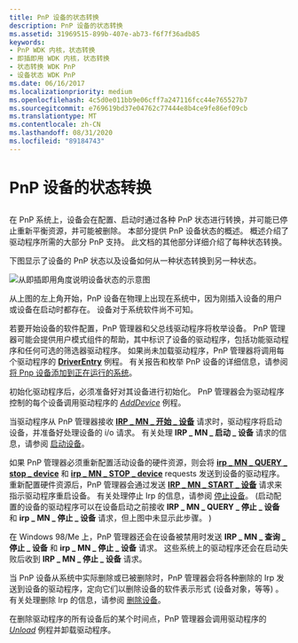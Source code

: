 ```yaml
---
title: PnP 设备的状态转换
description: PnP 设备的状态转换
ms.assetid: 31969515-899b-407e-ab73-f6f7f36adb85
keywords:
- PnP WDK 内核，状态转换
- 即插即用 WDK 内核，状态转换
- 状态转换 WDK PnP
- 设备状态 WDK PnP
ms.date: 06/16/2017
ms.localizationpriority: medium
ms.openlocfilehash: 4c5d0e011bb9e06cff7a247116fcc44e765527b7
ms.sourcegitcommit: e769619bd37e04762c77444e8b4ce9fe86ef09cb
ms.translationtype: MT
ms.contentlocale: zh-CN
ms.lasthandoff: 08/31/2020
ms.locfileid: "89184743"
---
```

# <a name="state-transitions-for-pnp-devices"></a>PnP 设备的状态转换


## <a href="" id="ddk-state-transitions-for-pnp-devices-kg"></a>


在 PnP 系统上，设备会在配置、启动时通过各种 PnP 状态进行转换，并可能已停止重新平衡资源，并可能被删除。 本部分提供 PnP 设备状态的概述。 概述介绍了驱动程序所需的大部分 PnP 支持。 此文档的其他部分详细介绍了每种状态转换。

下图显示了设备的 PnP 状态以及设备如何从一种状态转换到另一种状态。

![从即插即用角度说明设备状态的示意图](images/pnp-states.png)

从上图的左上角开始，PnP 设备在物理上出现在系统中，因为刚插入设备的用户或设备在启动时都存在。 设备对于系统软件尚不可知。

若要开始设备的软件配置，PnP 管理器和父总线驱动程序将枚举设备。 PnP 管理器可能会提供用户模式组件的帮助，其中标识了设备的驱动程序，包括功能驱动程序和任何可选的筛选器驱动程序。 如果尚未加载驱动程序，PnP 管理器将调用每个驱动程序的 [**DriverEntry**](/windows-hardware/drivers/ddi/wdm/nc-wdm-driver_initialize) 例程。 有关报告和枚举 PnP 设备的详细信息，请参阅 [将 Pnp 设备添加到正在运行的系统](adding-a-pnp-device-to-a-running-system.md)。

初始化驱动程序后，必须准备好对其设备进行初始化。 PnP 管理器会为驱动程序控制的每个设备调用驱动程序的 [*AddDevice*](/windows-hardware/drivers/ddi/wdm/nc-wdm-driver_add_device) 例程。

当驱动程序从 PnP 管理器接收 [**IRP \_ MN \_ 开始 \_ 设备**](./irp-mn-start-device.md) 请求时，驱动程序将启动设备，并准备好处理设备的 i/o 请求。 有关处理 **IRP \_ MN \_ 启动 \_ 设备** 请求的信息，请参阅 [启动设备](starting-a-device.md)。

如果 PnP 管理器必须重新配置活动设备的硬件资源，则会将 [**irp \_ MN \_ QUERY \_ stop \_ device**](./irp-mn-query-stop-device.md) 和 [**irp \_ MN \_ STOP \_ device**](./irp-mn-stop-device.md) requests 发送到设备的驱动程序。 重新配置硬件资源后，PnP 管理器会通过发送 [**IRP \_ MN \_ START \_ 设备**](./irp-mn-start-device.md) 请求来指示驱动程序重启设备。 有关处理停止 Irp 的信息，请参阅 [停止设备](stopping-a-device.md)。  (启动配置的设备的驱动程序可以在设备启动之前接收 **IRP \_ MN \_ QUERY \_ 停止 \_ 设备** 和 **irp \_ MN \_ 停止 \_ 设备** 请求，但上图中未显示此步骤。 ) 

在 Windows 98/Me 上，PnP 管理器还会在设备被禁用时发送 **IRP \_ MN \_ 查询 \_ 停止 \_ 设备** 和 **irp \_ MN \_ 停止 \_ 设备** 请求。 这些系统上的驱动程序还会在启动失败后收到 **IRP \_ MN \_ 停止 \_ 设备** 请求。

当 PnP 设备从系统中实际删除或已被删除时，PnP 管理器会将各种删除的 Irp 发送到设备的驱动程序，定向它们以删除设备的软件表示形式 (设备对象，等等) 。 有关处理删除 Irp 的信息，请参阅 [删除设备](removing-a-device.md)。

在删除驱动程序的所有设备后的某个时间点，PnP 管理器会调用驱动程序的 [*Unload*](/windows-hardware/drivers/ddi/wdm/nc-wdm-driver_unload) 例程并卸载驱动程序。

 

